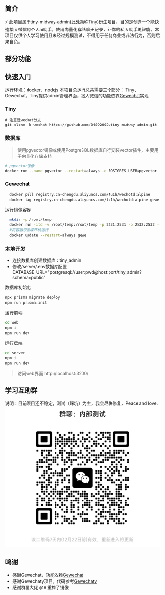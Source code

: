 ## 简介

⚡ 此项目属于tiny-midway-admin(此处简称Tiny)衍生项目，目的是创造一个能快速接入微信的个人ai助手，使用向量化存储聊天记录，让你的私人助手更智能。本项目仅供个人学习使用且未经过规模测试，不得用于任何商业或非法行为，否则后果自负。

## 部分功能


## 快速入门
运行环境：docker、nodejs
本项目总运行总共需要三个部分： Tiny、Gewechat，Tiny提供admin管理界面，接入微信的功能依靠[Gewechat](https://github.com/Devo919/Gewechat)实现

### Tiny

```base
# 注意是wechat分支
git clone -b wechat https://github.com/34892002/tiny-midway-admin.git
```

### 数据库
> 使用pgvector镜像或使用PostgreSQL数据库自行安装vector插件，主要用于向量化存储支持

```bash
# pgvector镜像
docker run --name pgvector --restart=always -e POSTGRES_USER=pgvector -e POSTGRES_PASSWORD=pgvector -v /root/pgvector/data:/var/lib/postgresql/data -p 5432:5432 -d pgvector/pgvector:pg16
```

### Gewechat

```bash
  docker pull registry.cn-chengdu.aliyuncs.com/tu1h/wechotd:alpine
  docker tag registry.cn-chengdu.aliyuncs.com/tu1h/wechotd:alpine gewe
```
运行镜像容器

```bash
  mkdir -p /root/temp
  docker run -itd -v /root/temp:/root/temp -p 2531:2531 -p 2532:2532 --name=gewe gewe
  #将容器设置成开机运行
  docker update --restart=always gewe
```

### 本地开发
- 连接数据库创建数据库：tiny_admin
- 修改/server/.env数据库配置 DATABASE_URL="postgresql://user:pwd@host:port/tiny_admin?schema=public"

数据库初始化
```bash
npx prisma migrate deploy
npm run prisma:init
```
运行前端
```bash
cd web
npm i
npm run dev
```
运行后端

```bash
cd server
npm i
npm run dev
```
> 访问web界面
http://localhost:3200/

## 学习互助群
说明：目前项目还不稳定，测试（踩坑）为主，我会尽快修复，Peace and love.
![img](/img/g_20241215.jpg)

## 鸣谢
- 感谢Gewechat，功能依赖[Gewechat](https://github.com/Devo919/Gewechat)
- 感谢Gewechaty项目，代码参考[Gewechaty](https://github.com/mikoshu/gewechaty)
- 感谢群里大佬 `@1H` 重构了镜像
